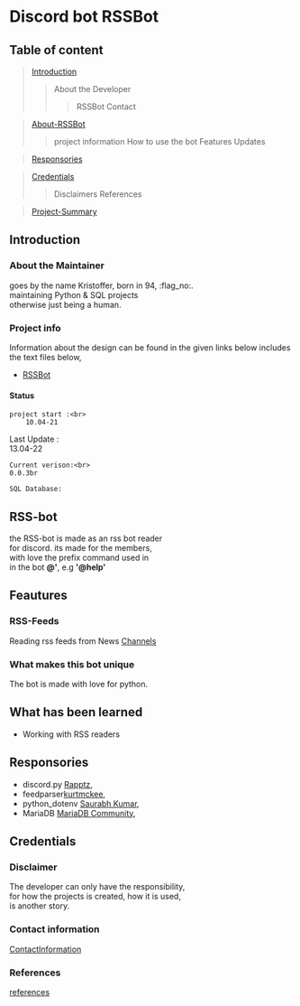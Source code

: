 # Discord bot RSSBot

## Table of content

> [Introduction](#Introduction)
>> About the Developer
>>> RSSBot
>>> Contact

> [About-RSSBot](#About-RSSBot)
>> project information 
>> How to use the bot
>> Features
>> Updates

> [Responsories](#Responsories)

> [Credentials](#Credentials)
>> Disclaimers
>> References

> [Project-Summary](#project-Summary)

## Introduction

### About the Maintainer

goes by the name Kristoffer, born in 94, :flag_no:.<br>
maintaining Python & SQL projects<br>
otherwise just being a human.


### Project info

Information about the design can be found in the given links below
includes the text files below,


*   [RSSBot](https://github.com/krigjo25/Discord/blob/main/RSSBot/design/RSSBot.md)



#### Status

    project start :<br>
        10.04-21

   Last Update :<br>
        13.04-22

    Current verison:<br>
    0.0.3br

    SQL Database:

## RSS-bot

the RSS-bot is made as an rss bot reader<br> 
for discord. its made for the members, <br>
with love the prefix command used in<br>
in the bot  **@'**, e.g **'@help'**

## Feautures

### RSS-Feeds

Reading rss feeds from News [Channels](https://github.com/krigjo25/Discord/blob/main/RSSBot/design/RSSBot.md#news-channels)

### What makes this bot unique

The bot is made with love for python.

##  What has been learned

*   Working with RSS readers

## Responsories

-   discord.py [Rapptz](https://github.com/Rapptz/discord.py),  <br>
-   feedparser[kurtmckee](https://github.com/kurtmckee/feedparser), <br>
-   python_dotenv [Saurabh Kumar](https://github.com/motdotla/dotenv),<br>
-   MariaDB [MariaDB Community](https://github.com/mariadb-corporation/mariadb-connector-python), <br>



 

## Credentials

### Disclaimer

The developer can only have the responsibility,<br>
for how the projects is created, how it is used,<br>
is another story.

### Contact information


[ContactInformation](https://github.com/krigjo25/Discord/blob/main/pyBut/read-me.md#Credentials)

### References

[references](https://github.com/krigjo25/Discord/blob/main/pyBut/read-me.md#Credentials)

